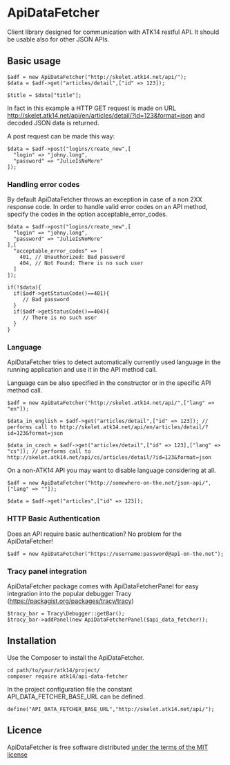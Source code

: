 ApiDataFetcher
==============

Client library designed for communication with ATK14 restful API.
It should be usable also for other JSON APIs.

Basic usage
-----------

    $adf = new ApiDataFetcher("http://skelet.atk14.net/api/");
    $data = $adf->get("articles/detail",["id" => 123]);

    $title = $data["title"];

In fact in this example a HTTP GET request is made on URL http://skelet.atk14.net/api/en/articles/detail/?id=123&format=json and decoded JSON data is returned.

A post request can be made this way:

    $data = $adf->post("logins/create_new",[
      "login" => "johny.long",
      "password" => "JulieIsNoMore"
    ]);

### Handling error codes

By default ApiDataFetcher throws an exception in case of a non 2XX response code.
In order to handle valid error codes on an API method, specify the codes in the option acceptable_error_codes.

    $data = $adf->post("logins/create_new",[
      "login" => "johny.long",
      "password" => "JulieIsNoMore"
    ],[
      "acceptable_error_codes" => [
        401, // Unauthorized: Bad password
        404, // Not Found: There is no such user
      ]
    ]);
 
    if(!$data){
      if($adf->getStatusCode()==401){
         // Bad password
      }
      if($adf->getStatusCode()==404){
         // There is no such user
      }
    }

### Language

ApiDataFetcher tries to detect automatically currently used language in the running application and use it in the API method call.

Language can be also specified in the constructor or in the specific API method call.

    $adf = new ApiDataFetcher("http://skelet.atk14.net/api/",["lang" => "en"]);

    $data_in_english = $adf->get("articles/detail",["id" => 123]); // performs call to http://skelet.atk14.net/api/en/articles/detail/?id=123&format=json

    $data_in_czech = $adf->get("articles/detail",["id" => 123],["lang" => "cs"]); // performs call to http://skelet.atk14.net/api/cs/articles/detail/?id=123&format=json

On a non-ATK14 API you may want to disable language considering at all.

    $adf = new ApiDataFetcher("http://somewhere-on-the.net/json-api/",["lang" => ""]);

    $data = $adf->get("articles",["id" => 123]);

### HTTP Basic Authentication

Does an API require basic authentication? No problem for the ApiDataFetcher!

    $adf = new ApiDataFetcher("https://username:password@api-on-the.net");

### Tracy panel integration

ApiDataFetcher package comes with ApiDataFetcherPanel for easy integration into the popular debugger Tracy (https://packagist.org/packages/tracy/tracy)

    $tracy_bar = Tracy\Debugger::getBar();
    $tracy_bar->addPanel(new ApiDataFetcherPanel($api_data_fetcher));

Installation
------------

Use the Composer to install the ApiDataFetcher.

    cd path/to/your/atk14/project/
    composer require atk14/api-data-fetcher

In the project configuration file the constant API_DATA_FETCHER_BASE_URL can be defined.

    define("API_DATA_FETCHER_BASE_URL","http://skelet.atk14.net/api/");

Licence
-------

ApiDataFetcher is free software distributed [under the terms of the MIT license](http://www.opensource.org/licenses/mit-license)
